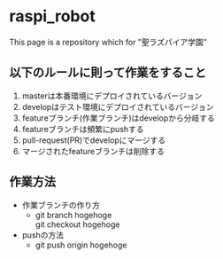 # raspi_robot
This page is a repository which for "聖ラズパイア学園"
## 以下のルールに則って作業をすること  
1. masterは本番環境にデプロイされているバージョン
2. developはテスト環境にデプロイされているバージョン
3. featureブランチ(作業ブランチ)はdevelopから分岐する
4. featureブランチは頻繁にpushする
5. pull-request(PR)でdevelopにマージする
6. マージされたfeatureブランチは削除する

## 作業方法
- 作業ブランチの作り方
  - git branch hogehoge  
git checkout hogehoge
- pushの方法
  - git push origin hogehoge
